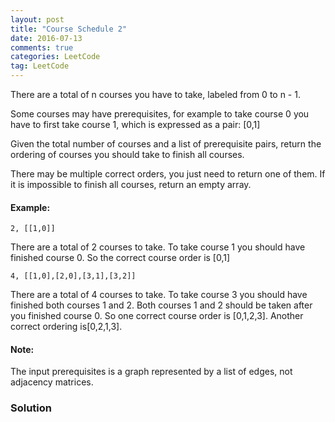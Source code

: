 ```yaml
---
layout: post
title: "Course Schedule 2"
date: 2016-07-13
comments: true
categories: LeetCode
tag: LeetCode
---
```


There are a total of n courses you have to take, labeled from 0 to n - 1.

Some courses may have prerequisites, for example to take course 0 you have to first take course 1, which is expressed as a pair: [0,1]

Given the total number of courses and a list of prerequisite pairs, return the ordering of courses you should take to finish all courses.

There may be multiple correct orders, you just need to return one of them. If it is impossible to finish all courses, return an empty array.

#### Example:

```
2, [[1,0]]
```

There are a total of 2 courses to take. To take course 1 you should have finished course 0. So the correct course order is [0,1]

```
4, [[1,0],[2,0],[3,1],[3,2]]
```
There are a total of 4 courses to take. To take course 3 you should have finished both courses 1 and 2. Both courses 1 and 2 should be taken after you finished course 0. So one correct course order is [0,1,2,3]. Another correct ordering is[0,2,1,3].

#### Note:
The input prerequisites is a graph represented by a list of edges, not adjacency matrices.

<!--more-->
### Solution
